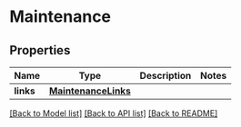 # Maintenance

## Properties
Name | Type | Description | Notes
------------ | ------------- | ------------- | -------------
**links** | [**MaintenanceLinks**](MaintenanceLinks.md) |  | 

[[Back to Model list]](../README.md#documentation-for-models) [[Back to API list]](../README.md#documentation-for-api-endpoints) [[Back to README]](../README.md)


